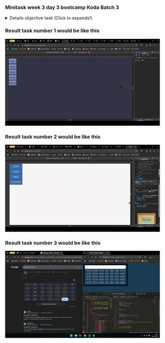 ### Minitask week 3 day 3 bootcamp Koda Batch 3

<details>
<summary> Details objective task (Click to expands!) </summary>

1. buatlah navbar dengan layouting manual (tanpa flex dengan grid) dengan ketentuan 

- Jika ukuran layar dibawah breakpoint medium, maka bautkan navigator bar mendatar

- Jika ukuran layar dibawah breakpoint large, maka buatkan navigator bar menjadi menurun.

2. Buatlah navbar dengan layout flex dengan kententuan:

- jika ukuran layar dibawah breakpoint medium, maka buatkan navigator bar mendatar

- Jika ukuran layar dibawah breakpoint large, maka bautkan navigator menjadi menurun

3. Buatlah halaman kalkulator online (scientific) dengan menggunakan layout grid

4. Kumpukan di gitbuh dan sertakan file readme yang berisikan preview dari masing-masing halaman.

</details>

### Result task number 1 would be like this

![demo_task1](./demo/task1-demo.gif)

### Result task number 2 would be like this

![demo_task2](./demo/task2-demo.gif)

### Result task number 3 would be like this

![demo_task3](./demo/task3-demo.png)

